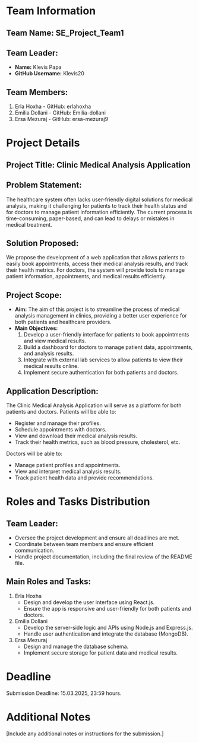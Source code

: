 # Team Information
## Team Name: SE_Project_Team1

## Team Leader:
- **Name:** Klevis Papa
- **GitHub Username:** Klevis20
## Team Members:
1. Erla Hoxha - GitHub: erlahoxha
2. Emilia Dollani - GitHub: Emilia-dollani
3. Ersa Mezuraj - GitHub: ersa-mezuraj9
   
# Project Details

## Project Title: Clinic Medical Analysis Application

## Problem Statement:
The healthcare system often lacks user-friendly digital solutions for medical analysis, making it challenging for patients to track their health status and for doctors to manage patient information efficiently. The current process is time-consuming, paper-based, and can lead to delays or mistakes in medical treatment.

## Solution Proposed:
We propose the development of a web application that allows patients to easily book appointments, access their medical analysis results, and track their health metrics. For doctors, the system will provide tools to manage patient information, appointments, and medical results efficiently.

## Project Scope:
- **Aim:** The aim of this project is to streamline the process of medical analysis management in clinics, providing a better user experience for both patients and healthcare providers.
- **Main Objectives:**
  1. Develop a user-friendly interface for patients to book appointments and view medical results.
  2. Build a dashboard for doctors to manage patient data, appointments, and analysis results.
  3. Integrate with external lab services to allow patients to view their medical results online.
  4. Implement secure authentication for both patients and doctors.

## Application Description:
The Clinic Medical Analysis Application will serve as a platform for both patients and doctors. Patients will be able to:
- Register and manage their profiles.
- Schedule appointments with doctors.
- View and download their medical analysis results.
- Track their health metrics, such as blood pressure, cholesterol, etc.

Doctors will be able to:
- Manage patient profiles and appointments.
- View and interpret medical analysis results.
- Track patient health data and provide recommendations.

# Roles and Tasks Distribution

## Team Leader:
  - Oversee the project development and ensure all deadlines are met.
  - Coordinate between team members and ensure efficient communication.
  - Handle project documentation, including the final review of the README file.

## Main Roles and Tasks:
1. Erla Hoxha
   - Design and develop the user interface using React.js.
   - Ensure the app is responsive and user-friendly for both patients and doctors.
3. Emilia Dollani
   - Develop the server-side logic and APIs using Node.js and Express.js.
   - Handle user authentication and integrate the database (MongoDB).
5. Ersa Mezuraj
   - Design and manage the database schema.
   - Implement secure storage for patient data and medical results.

# Deadline
Submission Deadline: 15.03.2025, 23:59 hours.

# Additional Notes
[Include any additional notes or instructions for the submission.]
